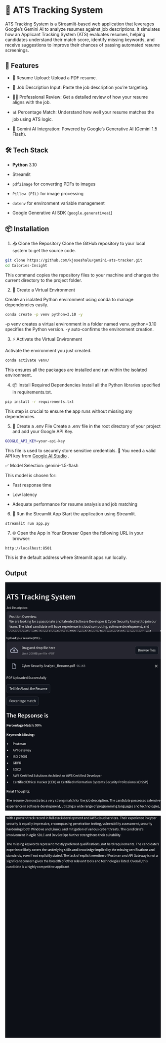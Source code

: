 
# 📄 ATS Tracking System

ATS Tracking System is a Streamlit-based web application that leverages Google’s Gemini AI to analyze resumes against job descriptions. It simulates how an Applicant Tracking System (ATS) evaluates resumes, helping candidates understand their match score, identify missing keywords, and receive suggestions to improve their chances of passing automated resume screenings.




## 🚀 Features
- 📄 Resume Upload: Upload a PDF resume.

- 📌 Job Description Input: Paste the job description you’re targeting.

- 🧑‍💼 Professional Review: Get a detailed review of how your resume aligns with the job.

- 📊 Percentage Match: Understand how well your resume matches the job using ATS logic.

- 🧠 Gemini AI Integration: Powered by Google’s Generative AI (Gemini 1.5 Flash).




## 🛠️ Tech Stack

- **Python** 3.10

- Streamlit

- `pdf2image` for converting PDFs to images

- `Pillow (PIL)` for image processing

- `dotenv` for environment variable management

- Google Generative AI SDK (`google.generativeai`)


## 📦 Installation

1. 📥 Clone the Repository
Clone the GitHub repository to your local system to get the source code.

```sh
git clone https://github.com/kjoseshalu/gemini-ats-tracker.git
cd Calories-Insight

```

This command copies the repository files to your machine and changes the current directory to the project folder.

2. 🐍 Create a Virtual Environment

Create an isolated Python environment using conda to manage dependencies easily.
```sh
conda create -p venv python=3.10 -y
```
-p venv creates a virtual environment in a folder named venv.
python=3.10 specifies the Python version.
-y auto-confirms the environment creation.

3. ⚡ Activate the Virtual Environment

Activate the environment you just created.
```sh
conda activate venv/
```
This ensures all the packages are installed and run within the isolated environment.

4. 📦 Install Required Dependencies
Install all the Python libraries specified in requirements.txt.
```sh
pip install -r requirements.txt
```
This step is crucial to ensure the app runs without missing any dependencies.

5. 🔐 Create a .env File
Create a .env file in the root directory of your project and add your Google API Key.
```sh
GOOGLE_API_KEY=your-api-key

```
This file is used to securely store sensitive credentials.
🔑 You need a valid API key from [Google AI Studio](https://makersuite.google.com/) .

✅ Model Selection: gemini-1.5-flash

This model is chosen for:

- Fast response time

- Low latency

- Adequate performance for resume analysis and job matching

6. 🚀 Run the Streamlit App
Start the application using Streamlit.

```sh
streamlit run app.py
```
7. 🌐 Open the App in Your Browser
Open the following URL in your browser:
```sh
http://localhost:8501
```
This is the default address where Streamlit apps run locally.

    
## Output

![App Screenshot](https://github.com/kjoseshalu/gemini-ats-tracker/blob/main/output/output-screenshot-1.jpg)

![App Screenshot](https://github.com/kjoseshalu/gemini-ats-tracker/blob/main/output/output-screenshot-2.jpg)
